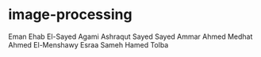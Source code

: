 # image-processing
Eman Ehab El-Sayed Agami
Ashraqut Sayed Sayed Ammar
Ahmed Medhat Ahmed El-Menshawy
Esraa Sameh Hamed Tolba
